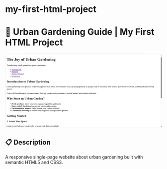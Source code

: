 # my-first-html-project

# 🌱 Urban Gardening Guide | My First HTML Project

![Project Screenshot](./screenshot.png) 

## 📋 Description
A responsive single-page website about urban gardening built with semantic HTML5 and CSS3.



